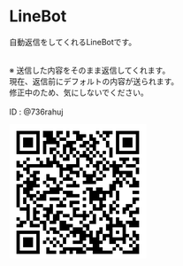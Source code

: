 # LineBot
<p>自動返信をしてくれるLineBotです。</p><br>
※ 送信した内容をそのまま返信してくれます。<br> 現在、返信前にデフォルトの内容が送られます。<br> 修正中のため、気にしないでください。

<br>
<br> 
ID : @736rahuj

![Account](https://github.com/Kant1192/linebot/blob/master/Line%20bot.png "Line BotのURL")
